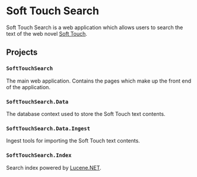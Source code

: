 # Soft Touch Search

Soft Touch Search is a web application which allows users to search the text of the web novel [Soft Touch](https://tapas.io/series/Soft-Touch/info).

## Projects

### `SoftTouchSearch`

The main web application. Contains the pages which make up the front end of the application.

### `SoftTouchSearch.Data`

The database context used to store the Soft Touch text contents.

### `SoftTouchSearch.Data.Ingest`

Ingest tools for importing the Soft Touch text contents.

### `SoftTouchSearch.Index`

Search index powered by [Lucene.NET](https://lucenenet.apache.org/index.html).